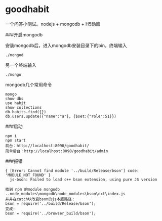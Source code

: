 # goodhabit
一个问答小测试。nodejs + mongodb + H5动画

###开启mongodb

安装mongodb后，进入mongodb安装目录下的bin，终端输入
```
./mongod
```

另一个终端输入
```
./mongo
```
mongodb几个常用命令
```
mongo
show dbs
use habit
show collections
db.habits.find({})
db.users.update({"name":"a"}, {$set:{"role":51}})
```

###启动
```
npm i
npm start
前台：http://localhost:8090/goodhabit/
简单后台：http://localhost:8090/goodhabit/admin
```

###报错
```
{ [Error: Cannot find module '../build/Release/bson'] code: 'MODULE_NOT_FOUND' }   
  js-bson: Failed to load c++ bson extension, using pure JS version  

找到 npm 的module mongodb ..node_modules\mongodb\node_modules\bson\ext\index.js
并并在catch块改变bson的js本版路径：
bson = require('../build/Release/bson');
变成:
bson = require('../browser_build/bson');
```
